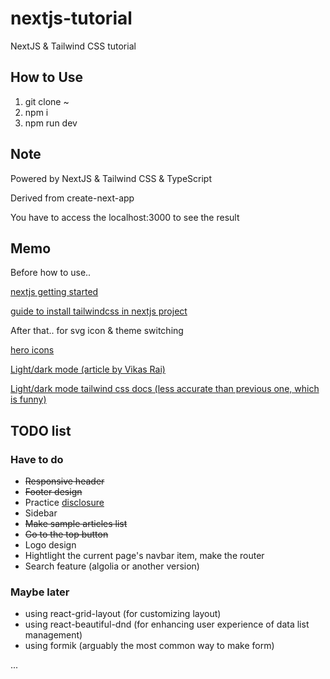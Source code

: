 # nextjs-tutorial
NextJS &amp; Tailwind CSS tutorial

## How to Use
1. git clone ~
2. npm i
3. npm run dev

## Note
Powered by NextJS & Tailwind CSS & TypeScript

Derived from create-next-app

You have to access the localhost:3000 to see the result

## Memo
Before how to use..

<a href="https://nextjs.org/docs/getting-started">nextjs getting started</a>

<a href="https://tailwindcss.com/docs/guides/nextjs">guide to install tailwindcss in nextjs project</a>

After that.. for svg icon & theme switching

<a href="https://heroicons.com/">hero icons</a>

<a href="https://nextjsdev.com/add-dark-mode-in-nextjs-app-using-tailwind-css-dark-mode?x-host=nextjsdev.com">Light/dark mode (article by Vikas Rai)</a>

<a href="https://tailwindcss.com/docs/dark-mode">Light/dark mode tailwind css docs (less accurate than previous one, which is funny)</a>  

## TODO list
### Have to do
* <s>Responsive header</s>
* <s>Footer design</s>
* Practice <a href="https://headlessui.com/react/disclosure">disclosure</a>
* Sidebar
* <s>Make sample articles list</s>
* <s>Go to the top button</s>
* Logo design
* Hightlight the current page's navbar item, make the router
* Search feature (algolia or another version)
### Maybe later
* using react-grid-layout (for customizing layout)
* using react-beautiful-dnd (for enhancing user experience of data list management)
* using formik (arguably the most common way to make form)

...
